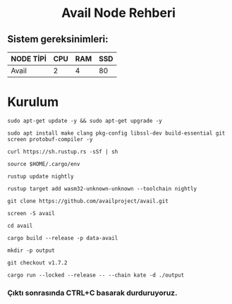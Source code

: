<h1 align="center"> Avail Node Rehberi
  

## Sistem gereksinimleri:
NODE TİPİ | CPU     | RAM      | SSD     |
| ------------- | ------------- | ------------- | -------- |
| Avail  | 2          | 4         | 80  |
  

# Kurulum

```
sudo apt-get update -y && sudo apt-get upgrade -y
```

```
sudo apt install make clang pkg-config libssl-dev build-essential git screen protobuf-compiler -y
```
```
curl https://sh.rustup.rs -sSf | sh
```
```
source $HOME/.cargo/env
```
```
rustup update nightly
```
```
rustup target add wasm32-unknown-unknown --toolchain nightly
```
```
git clone https://github.com/availproject/avail.git
```

```
screen -S avail
```
```
cd avail
```
```
cargo build --release -p data-avail
```
```
mkdir -p output
```
```
git checkout v1.7.2
```
```
cargo run --locked --release -- --chain kate -d ./output
```
### Çıktı sonrasında CTRL+C basarak durduruyoruz.
